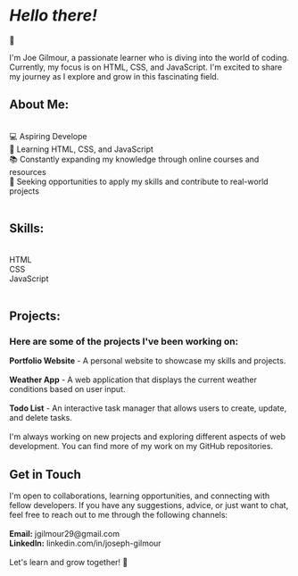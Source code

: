 <h1><em>Hello there!</em></h1> 👋 

I'm Joe Gilmour, a passionate learner who is diving into the world of coding. Currently, my focus is on HTML, CSS, and JavaScript. I'm excited to share my journey as I explore and grow in this fascinating field.

<h2>About Me:</h2>
<br>
💻 Aspiring Develope
<br>
🌱 Learning HTML, CSS, and JavaScript
<br>
📚 Constantly expanding my knowledge through online courses and resources
<br>
🎯 Seeking opportunities to apply my skills and contribute to real-world projects
<br>
<br>

<h2>Skills:</h2>
<br>
HTML
<br>
CSS
<br>
JavaScript
<br>
<br>

<h2>Projects:</h2>

<h3>Here are some of the projects I've been working on:</h3>

<b>Portfolio Website</b> - A personal website to showcase my skills and projects.
<br>
<br>
<b>Weather App</b> - A web application that displays the current weather conditions based on user input.
<br>
<br>
<b>Todo List</b> - An interactive task manager that allows users to create, update, and delete tasks.
<br>
<br>
I'm always working on new projects and exploring different aspects of web development. You can find more of my work on my GitHub repositories.

<h2>Get in Touch</h2>
I'm open to collaborations, learning opportunities, and connecting with fellow developers. If you have any suggestions, advice, or just want to chat, feel free to reach out to me through the following channels:
<br>
<br>
<b>Email:</b> jgilmour29@gmail.com
<br>
<b>LinkedIn:</b> linkedin.com/in/joseph-gilmour
<br>
<br>
Let's learn and grow together! 🚀
